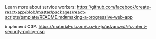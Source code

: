 Learn more about service workers: https://github.com/facebook/create-react-app/blob/master/packages/react-scripts/template/README.md#making-a-progressive-web-app

implement CSP: https://material-ui.com/css-in-js/advanced/#content-security-policy-csp
